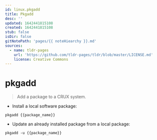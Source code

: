 ```yaml
---
id: linux.pkgadd
title: Pkgadd
desc: ''
updated: 1642441815108
created: 1642441815108
stub: false
isDir: false
gitNotePath: 'pages/{{ noteHiearchy }}.md'
sources:
  - name: tldr-pages
    url: 'https://github.com/tldr-pages/tldr/blob/master/LICENSE.md'
    license: Creative Commons
---
```

# pkgadd

> Add a package to a CRUX system.

- Install a local software package:

`pkgadd {{package_name}}`

- Update an already installed package from a local package:

`pkgadd -u {{package_name}}`

